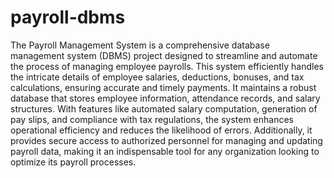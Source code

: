 # payroll-dbms

The Payroll Management System is a comprehensive database management system (DBMS) project designed to streamline and automate the process of managing employee payrolls. This system efficiently handles the intricate details of employee salaries, deductions, bonuses, and tax calculations, ensuring accurate and timely payments. It maintains a robust database that stores employee information, attendance records, and salary structures. With features like automated salary computation, generation of pay slips, and compliance with tax regulations, the system enhances operational efficiency and reduces the likelihood of errors. Additionally, it provides secure access to authorized personnel for managing and updating payroll data, making it an indispensable tool for any organization looking to optimize its payroll processes.
